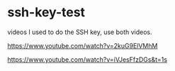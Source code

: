 # ssh-key-test


videos I used to do the SSH key, use both videos.


https://www.youtube.com/watch?v=2kuG9ElVMhM


https://www.youtube.com/watch?v=iVJesFfzDGs&t=1s